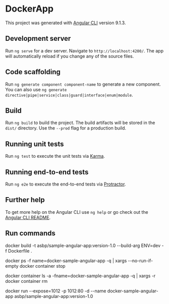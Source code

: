 # DockerApp

This project was generated with [Angular CLI](https://github.com/angular/angular-cli) version 9.1.3.

## Development server

Run `ng serve` for a dev server. Navigate to `http://localhost:4200/`. The app will automatically reload if you change any of the source files.

## Code scaffolding

Run `ng generate component component-name` to generate a new component. You can also use `ng generate directive|pipe|service|class|guard|interface|enum|module`.

## Build

Run `ng build` to build the project. The build artifacts will be stored in the `dist/` directory. Use the `--prod` flag for a production build.

## Running unit tests

Run `ng test` to execute the unit tests via [Karma](https://karma-runner.github.io).

## Running end-to-end tests

Run `ng e2e` to execute the end-to-end tests via [Protractor](http://www.protractortest.org/).

## Further help

To get more help on the Angular CLI use `ng help` or go check out the [Angular CLI README](https://github.com/angular/angular-cli/blob/master/README.md).

## Run commands
docker build -t asbp/sample-angular-app:version-1.0 --build-arg ENV=dev -f Dockerfile .

docker ps -f name=docker-sample-angular-app -q | xargs --no-run-if-empty docker container stop

docker container ls -a -fname=docker-sample-angular-app -q | xargs -r docker container rm

docker run --expose=1012 -p 1012:80 -d --name docker-sample-angular-app asbp/sample-angular-app:version-1.0
